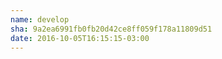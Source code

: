 ```yaml
---
name: develop
sha: 9a2ea6991fb0fb20d42ce8ff059f178a11809d51
date: 2016-10-05T16:15:15-03:00
---
```


